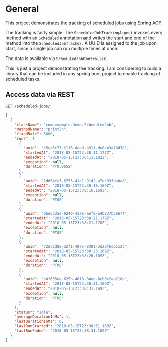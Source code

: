 # General

This project demonstrates the tracking of scheduled jobs using Spring AOP.

The tracking is fairly simple. The `ScheduledJobTrackingAspect` invokes every method with an `Scheduled` annotation and writes the start and end of the method into the `ScheduledJobTracker`.
A UUID is assigned to the job upon start, since a single job can run multiple times at once.

The data is available via `ScheduledJobController`.

This is just a project demonstrating the tracking. I am considering to build a library that can be included in any spring boot project to enable tracking of scheduled tasks.

## Access data via REST

`GET /scheduled-jobs/`

```json
[
  {
    "className": "com.example.demo.ScheduledJob",
    "methodName": "println",
    "fixedRate": 5000,
    "runs": [
      {
        "uuid": "c5ca5c73-f1f6-4ced-a911-de0e43a78d78",
        "startedAt": "2018-05-15T23:38:11.177Z",
        "endedAt": "2018-05-15T23:38:11.182Z",
        "exception": null,
        "duration": "PT0.005S"
      },
      {
        "uuid": "2dd54fc3-8753-41c1-91d2-a7ec33fda0e8",
        "startedAt": "2018-05-15T23:38:16.169Z",
        "endedAt": "2018-05-15T23:38:16.169Z",
        "exception": null,
        "duration": "PT0S"
      },
      {
        "uuid": "6be5d3ad-924e-4aa6-aef8-a4b837b3e67f",
        "startedAt": "2018-05-15T23:38:21.170Z",
        "endedAt": "2018-05-15T23:38:21.170Z",
        "exception": null,
        "duration": "PT0S"
      },
      {
        "uuid": "72dc2d85-d2f1-4875-9381-3d26f6c6512c",
        "startedAt": "2018-05-15T23:38:26.169Z",
        "endedAt": "2018-05-15T23:38:26.169Z",
        "exception": null,
        "duration": "PT0S"
      },
      {
        "uuid": "e4f635ee-625b-4618-84ee-0cb0c2aa210e",
        "startedAt": "2018-05-15T23:38:31.169Z",
        "endedAt": "2018-05-15T23:38:31.169Z",
        "exception": null,
        "duration": "PT0S"
      }
    ],
    "status": "Idle",
    "averageDurationInMs": 1,
    "lastDurationInMs": 0,
    "lastRunStarted": "2018-05-15T23:38:31.169Z",
    "lastRunEnded": "2018-05-15T23:38:31.169Z"
  }
]
```